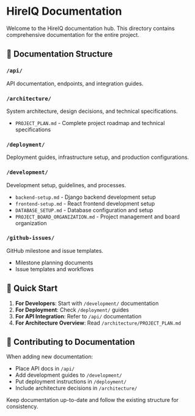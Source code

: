 # HireIQ Documentation

Welcome to the HireIQ documentation hub. This directory contains comprehensive documentation for the entire project.

## 📁 Documentation Structure

### `/api/`
API documentation, endpoints, and integration guides.

### `/architecture/`
System architecture, design decisions, and technical specifications.
- `PROJECT_PLAN.md` - Complete project roadmap and technical specifications

### `/deployment/`
Deployment guides, infrastructure setup, and production configurations.

### `/development/`
Development setup, guidelines, and processes.
- `backend-setup.md` - Django backend development setup
- `frontend-setup.md` - React frontend development setup  
- `DATABASE_SETUP.md` - Database configuration and setup
- `PROJECT_BOARD_ORGANIZATION.md` - Project management and board organization

### `/github-issues/`
GitHub milestone and issue templates.
- Milestone planning documents
- Issue templates and workflows

## 🚀 Quick Start

1. **For Developers**: Start with `/development/` documentation
2. **For Deployment**: Check `/deployment/` guides  
3. **For API Integration**: Refer to `/api/` documentation
4. **For Architecture Overview**: Read `/architecture/PROJECT_PLAN.md`

## 📝 Contributing to Documentation

When adding new documentation:
- Place API docs in `/api/`
- Add development guides to `/development/`
- Put deployment instructions in `/deployment/`
- Include architecture decisions in `/architecture/`

Keep documentation up-to-date and follow the existing structure for consistency. 